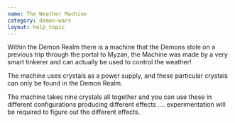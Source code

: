 ```yaml
---
name: The Weather Machine
category: demon-wars
layout: help_topic
---
```

Within the Demon Realm there is a machine that the Demons stole on a previous trip through the portal to Myzan, the Machine was made by a very smart tinkerer and can actually be used to control the weather!

The machine uses crystals as a power supply, and these particular crystals can only be found in the Demon Realm.

The machine takes nine crystals all together and you can use these in different configurations producing different effects .... experimentation will be required to figure out the different effects.